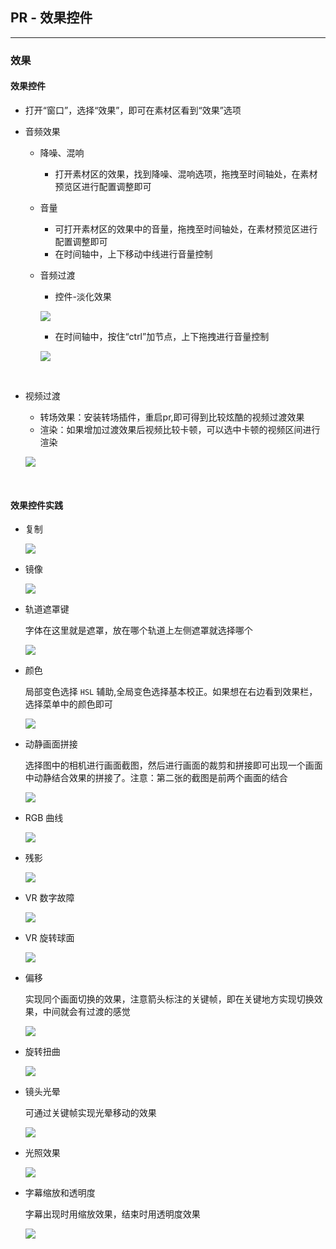 ## PR - 效果控件
***

### 效果

#### 效果控件
- 打开“窗口”，选择“效果”，即可在素材区看到“效果”选项

- 音频效果

  - 降噪、混响
    - 打开素材区的效果，找到降噪、混响选项，拖拽至时间轴处，在素材预览区进行配置调整即可

  - 音量
    - 可打开素材区的效果中的音量，拖拽至时间轴处，在素材预览区进行配置调整即可
    - 在时间轴中，上下移动中线进行音量控制

  - 音频过渡
    - 控件-淡化效果

    <img src="./images/audio-1.png"></img>

    - 在时间轴中，按住“ctrl”加节点，上下拖拽进行音量控制

     <img src="./images/audio-2.png"></img>

<br>

- 视频过渡
  - 转场效果：安装转场插件，重启pr,即可得到比较炫酷的视频过渡效果
  - 渲染：如果增加过渡效果后视频比较卡顿，可以选中卡顿的视频区间进行渲染

  <img src="./images/video-1.png"></img>


<br>

#### 效果控件实践

- 复制

  <img src="./images/video-3.png"></img>


- 镜像

  <img src="./images/video-4.png"></img>


- 轨道遮罩键

  字体在这里就是遮罩，放在哪个轨道上左侧遮罩就选择哪个

  <img src="./images/video-2.png"></img>

- 颜色

  局部变色选择 `HSL` 辅助,全局变色选择基本校正。如果想在右边看到效果栏，选择菜单中的颜色即可
  
  <img src="./images/video-5.png"></img>

- 动静画面拼接

  选择图中的相机进行画面截图，然后进行画面的裁剪和拼接即可出现一个画面中动静结合效果的拼接了。注意：第二张的截图是前两个画面的结合

  <img src="./images/video-6.png"></img>


- RGB 曲线

  <img src="./images/video-7.png"></img>

- 残影

  <img src="./images/video-8.png"></img>


- VR 数字故障

  <img src="./images/video-9.png"></img>

- VR 旋转球面

  <img src="./images/video-10.png"></img>

- 偏移

  实现同个画面切换的效果，注意箭头标注的关键帧，即在关键地方实现切换效果，中间就会有过渡的感觉

  <img src="./images/video-11.png"></img>

- 旋转扭曲

  <img src="./images/video-12.png"></img>


- 镜头光晕

  可通过关键帧实现光晕移动的效果

  <img src="./images/video-13.png"></img>

- 光照效果

  <img src="./images/video-14.png"></img>

- 字幕缩放和透明度

  字幕出现时用缩放效果，结束时用透明度效果

  <img src="./images/video-15.png"></img>






